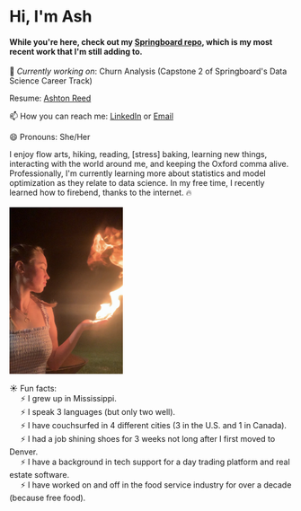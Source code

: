 # Hi, I'm Ash

<!--
**ashtonreed/ashtonreed** is a ✨ _special_ ✨ repository because its `README.md` (this file) appears on your GitHub profile.

Here are some ideas to get you started:

- 🔭 I’m currently working on ...
- 🌱 I’m currently learning ...
- 👯 I’m looking to collaborate on ...
- 🤔 I’m looking for help with ...
- 💬 Ask me about ...
- 📫 How to reach me: ...
- 😄 Pronouns: ...
- ⚡ Fun fact: ...
-->

#### While you're here, check out my [Springboard repo](https://github.com/ashtonreed/Springboard), which is my most recent work that I'm still adding to.

🔭 *Currently working on*: Churn Analysis (Capstone 2 of Springboard's Data Science Career Track)

Resume: [Ashton Reed](https://github.com/ashtonreed/ashtonreed/blob/master/Ashton_Reed_Resume_Sep2020.pdf)

📫 How you can reach me: [LinkedIn](https://www.linkedin.com/in/ashton-reed/) or [Email](ashtonereed@gmail.com)

😄 Pronouns: She/Her

I enjoy flow arts, hiking, reading, [stress] baking, learning new things, interacting with the world around me, and keeping the Oxford comma alive. Professionally, I'm currently learning more about statistics and model optimization as they relate to data science. In my free time, I recently learned how to firebend, thanks to the internet. 🔥 <br><br>
<img src=https://github.com/ashtonreed/ashtonreed/blob/master/Screen%20Shot%202020-09-29%20at%207.07.39%20PM.png height="40%" width="40%"/>



☀️ Fun facts: <br>
&nbsp;&nbsp;&nbsp;&nbsp;
⚡ I grew up in Mississippi.
<br>
&nbsp;&nbsp;&nbsp;&nbsp;
⚡ I speak 3 languages (but only two well).
<br>
&nbsp;&nbsp;&nbsp;&nbsp;
⚡ I have couchsurfed in 4 different cities (3 in the U.S. and 1 in Canada).
<br>
&nbsp;&nbsp;&nbsp;&nbsp;
⚡ I had a job shining shoes for 3 weeks not long after I first moved to Denver.
<br>
&nbsp;&nbsp;&nbsp;&nbsp;
⚡ I have a background in tech support for a day trading platform and real estate software. 
<br>
&nbsp;&nbsp;&nbsp;&nbsp;
⚡ I have worked on and off in the food service industry for over a decade (because free food).
